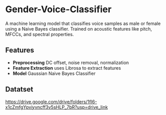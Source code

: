 # Gender-Voice-Classifier

A machine learning model that classifies voice samples as male or female using a Naive Bayes classifier. Trained on acoustic features like pitch, MFCCs, and spectral properties.

## Features
- **Preprocessing** DC offset, noise removal, normalization
- **Feature Extraction** uses Librosa to extract features 
-  **Model** Gaussian Naive Bayes Classifier

## Datatset
https://drive.google.com/drive/folders/1fI6-x1cZmfgYpviyvncff3v5sHLP_7bR?usp=drive_link
